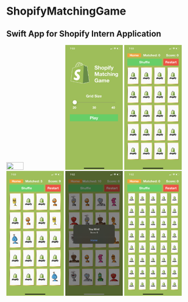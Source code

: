 # ShopifyMatchingGame
<h2>Swift App for Shopify Intern Application</h2>

<img src="https://raw.githubusercontent.com/Arjun-dureja/ShopifyMatchingGame/master/Screenshots/Gameplay.gif" width="30%" height="30%">

<img src="https://raw.githubusercontent.com/Arjun-dureja/ShopifyMatchingGame/master/Screenshots/IMG_5267.PNG" width="30%" height="30%">

<img src="https://raw.githubusercontent.com/Arjun-dureja/ShopifyMatchingGame/master/Screenshots/IMG_5268.PNG" width="30%" height="30%">

<img src="https://raw.githubusercontent.com/Arjun-dureja/ShopifyMatchingGame/master/Screenshots/IMG_5269.PNG" width="30%" height="30%">

<img src="https://raw.githubusercontent.com/Arjun-dureja/ShopifyMatchingGame/master/Screenshots/IMG_5270.PNG" width="30%" height="30%">

<img src="https://raw.githubusercontent.com/Arjun-dureja/ShopifyMatchingGame/master/Screenshots/IMG_5272.PNG" width="30%" height="30%">
